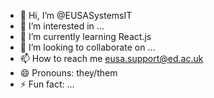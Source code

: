- 👋 Hi, I’m @EUSASystemsIT
- 👀 I’m interested in ...
- 🌱 I’m currently learning React.js
- 💞️ I’m looking to collaborate on ...
- 📫 How to reach me eusa.support@ed.ac.uk
- 😄 Pronouns: they/them
- ⚡ Fun fact: ...

<!---
EUSASystemsIT/EUSASystemsIT is a ✨ special ✨ repository because its `README.md` (this file) appears on your GitHub profile.
You can click the Preview link to take a look at your changes.
--->
